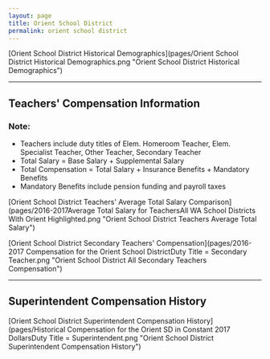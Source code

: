 ```yaml
---
layout: page
title: Orient School District
permalink: orient school district
---
```



[Orient School District Historical Demographics](pages/Orient School District Historical Demographics.png "Orient School District Historical Demographics")

___

## Teachers' Compensation Information
### Note:
- Teachers include duty titles of Elem. Homeroom Teacher, Elem. Specialist Teacher, Other Teacher, Secondary Teacher
- Total Salary = Base Salary + Supplemental Salary
- Total Compensation = Total Salary + Insurance Benefits + Mandatory Benefits
- Mandatory Benefits include pension funding and payroll taxes

[Orient School District Teachers' Average Total Salary Comparison](pages/2016-2017Average Total Salary for TeachersAll WA School Districts With Orient Highlighted.png "Orient School District Teachers Average Total Salary")

[Orient School District Secondary Teachers' Compensation](pages/2016-2017 Compensation for the Orient School DistrictDuty Title = Secondary Teacher.png "Orient School District All Secondary Teachers Compensation")


___

## Superintendent Compensation History

[Orient School District Superintendent Compensation History](pages/Historical Compensation for the Orient SD in Constant 2017 DollarsDuty Title = Superintendent.png "Orient School District Superintendent Compensation History")

